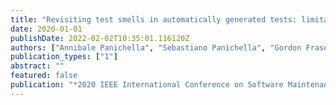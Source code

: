 ```yaml
---
title: "Revisiting test smells in automatically generated tests: limitations, pitfalls, and opportunities"
date: 2020-01-01
publishDate: 2022-02-02T10:35:01.116120Z
authors: ["Annibale Panichella", "Sebastiano Panichella", "Gordon Fraser", "Anand Ashok Sawant", "Vincent J Hellendoorn"]
publication_types: ["1"]
abstract: ""
featured: false
publication: "*2020 IEEE International Conference on Software Maintenance and Evolution (ICSME)*"
---
```


